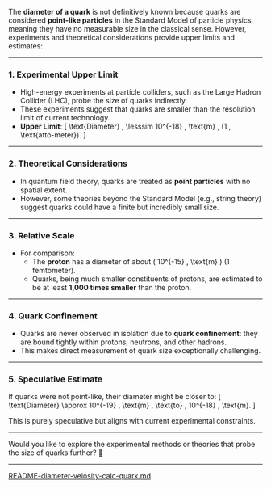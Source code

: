 The **diameter of a quark** is not definitively known because quarks are considered **point-like particles** in the Standard Model of particle physics, meaning they have no measurable size in the classical sense. However, experiments and theoretical considerations provide upper limits and estimates:

---

### **1. Experimental Upper Limit**
- High-energy experiments at particle colliders, such as the Large Hadron Collider (LHC), probe the size of quarks indirectly.
- These experiments suggest that quarks are smaller than the resolution limit of current technology.
- **Upper Limit**:
  \[
  \text{Diameter} \, \lesssim 10^{-18} \, \text{m} \, (1 \, \text{atto-meter}).
  \]

---

### **2. Theoretical Considerations**
- In quantum field theory, quarks are treated as **point particles** with no spatial extent.
- However, some theories beyond the Standard Model (e.g., string theory) suggest quarks could have a finite but incredibly small size.

---

### **3. Relative Scale**
- For comparison:
  - The **proton** has a diameter of about \( 10^{-15} \, \text{m} \) (1 femtometer).
  - Quarks, being much smaller constituents of protons, are estimated to be at least **1,000 times smaller** than the proton.

---

### **4. Quark Confinement**
- Quarks are never observed in isolation due to **quark confinement**: they are bound tightly within protons, neutrons, and other hadrons.
- This makes direct measurement of quark size exceptionally challenging.

---

### **5. Speculative Estimate**
If quarks were not point-like, their diameter might be closer to:
\[
\text{Diameter} \approx 10^{-19} \, \text{m} \, \text{to} \, 10^{-18} \, \text{m}.
\]

This is purely speculative but aligns with current experimental constraints.

---

Would you like to explore the experimental methods or theories that probe the size of quarks further? 🚀


---

[README-diameter-velosity-calc-quark.md](https://t2m.io/NiwTid7)
